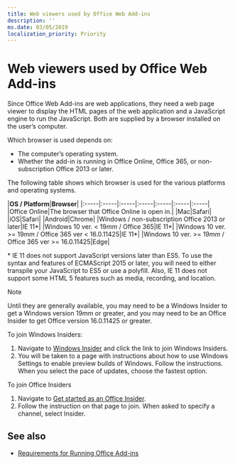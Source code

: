 ```yaml
---
title: Web viewers used by Office Web Add-ins
description: ''
ms.date: 03/05/2019
localization_priority: Priority
---
```


# Web viewers used by Office Web Add-ins

Since Office Web Add-ins are web applications, they need a web page viewer to display the HTML pages of the web application and a JavaScript engine to run the JavaScript. Both are supplied by a browser installed on the user’s computer.

Which browser is used depends on:

- The computer’s operating system.
- Whether the add-in is running in Office Online, Office 365, or non-subscription Office 2013 or later.

The following table shows which browser is used for the various platforms and operating systems.

|**OS / Platform**|**Browser**|
|:-----|:-----|:-----|:-----|:-----|:-----|:-----|
|Office Online|The browser that Office Online is open in.|
|Mac|Safari|
|iOS|Safari|
|Android|Chrome|
|Windows / non-subscription Office 2013 or later|IE 11\*|
|Windows 10 ver. < 19*mm* / Office 365|IE 11\*|
|Windows 10 ver. >= 19*mm* / Office 365 ver < 16.0.11425|IE 11\*|
|Windows 10 ver. >= 19*mm* / Office 365 ver >= 16.0.11425|Edge|

\* IE 11 does not support JavaScript versions later than ES5. To use the syntax and features of ECMAScript 2015 or later, you will need to either transpile your JavaScript to ES5 or use a polyfill. Also, IE 11 does not support some HTML 5 features such as media, recording, and location.

> [!NOTE]
> Until they are generally available, you may need to be a Windows Insider to get a Windows version 19*mm* or greater, and you may need to be an Office Insider to get Office version 16.0.11425 or greater.
>
> To join Windows Insiders:
> 
> 1. Navigate to [Windows Insider](https://insider.windows.com) and click the link to join Windows Insiders.
> 2. You will be taken to a page with instructions about how to use Windows Settings to enable preview builds of Windows. Follow the instructions. When you select the pace of updates, choose the fastest option.
>
> To join Office Insiders
> 
> 1. Navigate to [Get started as an Office Insider](https://insider.office.com/en-us/join).
> 2. Follow the instruction on that page to join. When asked to specify a channel, select Insider.

## See also

- [Requirements for Running Office Add-ins](requirements-for-running-office-add-ins.md)

